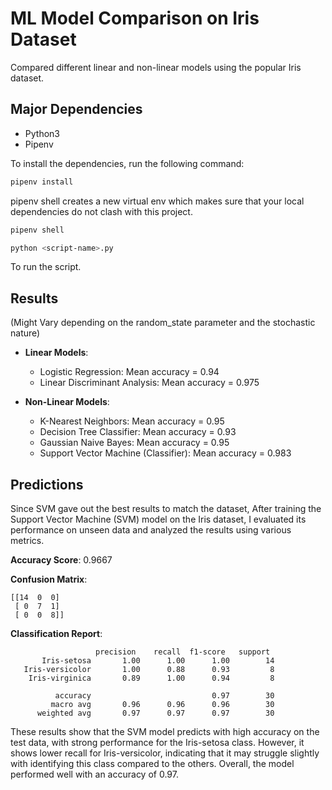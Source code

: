# ML Model Comparison on Iris Dataset

Compared different linear and non-linear models using the popular Iris dataset.

## Major Dependencies

- Python3
- Pipenv

To install the dependencies, run the following command:

```bash
pipenv install
```

pipenv shell creates a new virtual env which makes sure that your local dependencies do not clash with this project.

```bash
pipenv shell
```

```bash
python <script-name>.py
```

To run the script.

## Results

(Might Vary depending on the random_state parameter and the stochastic nature)

- **Linear Models**:
  - Logistic Regression: Mean accuracy = 0.94
  - Linear Discriminant Analysis: Mean accuracy = 0.975

- **Non-Linear Models**:
  - K-Nearest Neighbors: Mean accuracy = 0.95
  - Decision Tree Classifier: Mean accuracy = 0.93
  - Gaussian Naive Bayes: Mean accuracy = 0.95
  - Support Vector Machine (Classifier): Mean accuracy = 0.983

## Predictions

Since SVM gave out the best results to match the dataset, After training the Support Vector Machine (SVM) model on the Iris dataset, I evaluated its performance on unseen data and analyzed the results using various metrics.

**Accuracy Score**: 0.9667

**Confusion Matrix**:

```
[[14  0  0]
 [ 0  7  1]
 [ 0  0  8]]
```

**Classification Report**:

```
                   precision    recall  f1-score   support
       Iris-setosa       1.00      1.00      1.00        14
   Iris-versicolor       1.00      0.88      0.93         8
    Iris-virginica       0.89      1.00      0.94         8
```

```
          accuracy                           0.97        30
         macro avg       0.96      0.96      0.96        30
      weighted avg       0.97      0.97      0.97        30
```

These results show that the SVM model predicts with high accuracy on the test data, with strong performance for the Iris-setosa class. However, it shows lower recall for Iris-versicolor, indicating that it may struggle slightly with identifying this class compared to the others. Overall, the model performed well with an accuracy of 0.97.
